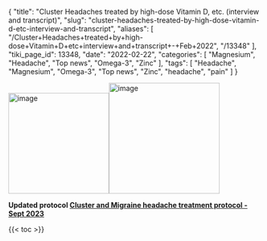 {
    "title": "Cluster Headaches treated by high-dose Vitamin D, etc. (interview and transcript)",
    "slug": "cluster-headaches-treated-by-high-dose-vitamin-d-etc-interview-and-transcript",
    "aliases": [
        "/Cluster+Headaches+treated+by+high-dose+Vitamin+D+etc+interview+and+transcript+-+Feb+2022",
        "/13348"
    ],
    "tiki_page_id": 13348,
    "date": "2022-02-22",
    "categories": [
        "Magnesium",
        "Headache",
        "Top news",
        "Omega-3",
        "Zinc"
    ],
    "tags": [
        "Headache",
        "Magnesium",
        "Omega-3",
        "Top news",
        "Zinc",
        "headache",
        "pain"
    ]
}


<img src="https://d378j1rmrlek7x.cloudfront.net/attachments/jpeg/craig.jpg" alt="image" width="200"><img src="https://d378j1rmrlek7x.cloudfront.net/attachments/jpeg/2022-02-27-08h35-19.jpg" alt="image" width="220">

 **Updated protocol [Cluster and Migraine headache treatment protocol - Sept 2023](/posts/cluster-and-migraine-headache-treatment-protocol)** 

{{< toc >}}